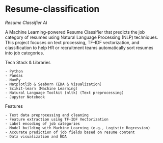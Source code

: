 # Resume-classification
*Resume Classifier AI*

A Machine Learning-powered Resume Classifier that predicts the job category of resumes using Natural Language Processing (NLP) techniques. This project focuses on text processing, TF-IDF vectorization, and classification to help HR or recruitment teams automatically sort resumes into job categories.


Tech Stack & Libraries

    - Python 
    - Pandas
    - NumPy
    - Matplotlib & Seaborn (EDA & Visualization)
    - Scikit-learn (Machine Learning)
    - Natural Language Toolkit (nltk) (Text preprocessing)
    - Jupyter Notebook

Features

    - Text data preprocessing and cleaning
    - Feature extraction using TF-IDF Vectorization
    - Label encoding of job categories
    - Model building with Machine Learning (e.g., Logistic Regression)
    - Accurate prediction of job fields based on resume content
    - Data visualization and EDA

    

